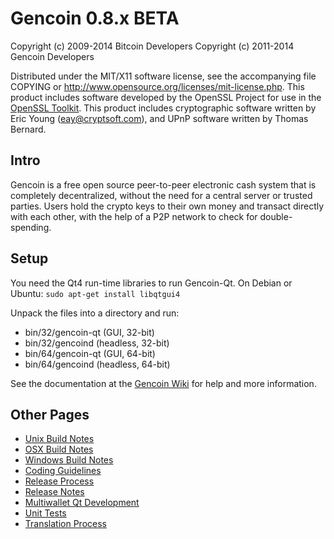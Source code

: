 Gencoin 0.8.x BETA
====================

Copyright (c) 2009-2014 Bitcoin Developers
Copyright (c) 2011-2014 Gencoin Developers

Distributed under the MIT/X11 software license, see the accompanying
file COPYING or http://www.opensource.org/licenses/mit-license.php.
This product includes software developed by the OpenSSL Project for use in the [OpenSSL Toolkit](http://www.openssl.org/). This product includes
cryptographic software written by Eric Young ([eay@cryptsoft.com](mailto:eay@cryptsoft.com)), and UPnP software written by Thomas Bernard.


Intro
---------------------
Gencoin is a free open source peer-to-peer electronic cash system that is
completely decentralized, without the need for a central server or trusted
parties.  Users hold the crypto keys to their own money and transact directly
with each other, with the help of a P2P network to check for double-spending.


Setup
---------------------
You need the Qt4 run-time libraries to run Gencoin-Qt. On Debian or Ubuntu:
	`sudo apt-get install libqtgui4`

Unpack the files into a directory and run:

- bin/32/gencoin-qt (GUI, 32-bit)
- bin/32/gencoind (headless, 32-bit)
- bin/64/gencoin-qt (GUI, 64-bit)
- bin/64/gencoind (headless, 64-bit)

See the documentation at the [Gencoin Wiki](http://gencoin.info)
for help and more information.


Other Pages
---------------------
- [Unix Build Notes](build-unix.md)
- [OSX Build Notes](build-osx.md)
- [Windows Build Notes](build-msw.md)
- [Coding Guidelines](coding.md)
- [Release Process](release-process.md)
- [Release Notes](release-notes.md)
- [Multiwallet Qt Development](multiwallet-qt.md)
- [Unit Tests](unit-tests.md)
- [Translation Process](translation_process.md)
